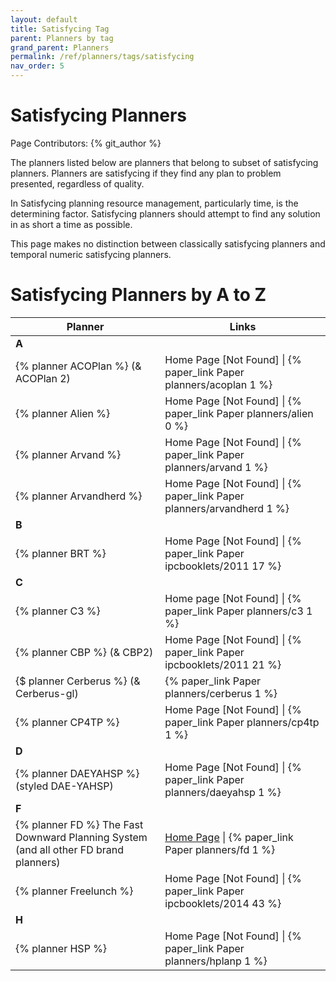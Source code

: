 ```yaml
---
layout: default
title: Satisfycing Tag
parent: Planners by tag
grand_parent: Planners
permalink: /ref/planners/tags/satisfycing
nav_order: 5
---
```

# Satisfycing Planners

Page Contributors: {% git_author %}

The planners listed below are planners that belong to subset of satisfycing planners. Planners are satisfycing if they find any plan to problem presented, regardless of quality.

In Satisfycing planning resource management, particularly time, is the determining factor. Satisfycing planners should attempt to find any solution in as short a time as possible.

This page makes no distinction between classically satisfycing planners and temporal numeric satisfycing planners.

# Satisfycing Planners by A to Z

| Planner | Links |
|---------|-------|
| **A**   |       |      
| {% planner ACOPlan %} (& ACOPlan 2) | Home Page [Not Found] \| {% paper_link Paper planners/acoplan 1 %} |
| {% planner Alien %} | Home Page [Not Found] \| {% paper_link Paper planners/alien 0 %} |
| {% planner Arvand %} | Home Page [Not Found] \| {% paper_link Paper planners/arvand 1 %} |
| {% planner Arvandherd %} | Home Page [Not Found] \| {% paper_link Paper planners/arvandherd 1 %} |
| **B**   |       |
| {% planner BRT %} | Home Page [Not Found] \| {% paper_link Paper ipcbooklets/2011 17 %} |
| **C**   |       |
| {% planner C3 %} | Home page [Not Found] \| {% paper_link Paper planners/c3 1 %} |
| {% planner CBP %} (& CBP2) | Home Page [Not Found] \| {% paper_link Paper ipcbooklets/2011 21 %} |
| {$ planner Cerberus %} (& Cerberus-gl) | {% paper_link Paper planners/cerberus 1 %} |
| {% planner CP4TP %} | Home Page [Not Found] \| {% paper_link Paper planners/cp4tp 1 %} |
| **D**   |       |
| {% planner DAEYAHSP %} (styled DAE-YAHSP) | Home Page [Not Found] \| {% paper_link Paper planners/daeyahsp 1 %} |
| **F**   |       |
| {% planner FD %} The Fast Downward Planning System (and all other FD brand planners) | [Home Page](http://www.fast-downward.org/) \| {% paper_link Paper planners/fd 1 %} |
| {% planner Freelunch %} | Home Page [Not Found] \| {% paper_link Paper ipcbooklets/2014 43 %} |
| **H**   |       |
| {% planner HSP %} | Home Page [Not Found] \| {% paper_link Paper planners/hplanp 1 %} |